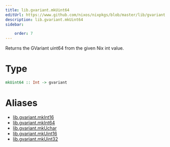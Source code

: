 ```yaml
---
title: lib.gvariant.mkUint64
editUrl: https://www.github.com/nixos/nixpkgs/blob/master/lib/gvariant.nix#L19C20
description: lib.gvariant.mkUint64
sidebar:

    order: 7
---
```


Returns the GVariant uint64 from the given Nix int value.

# Type

```haskell
mkUint64 :: Int -> gvariant
```


# Aliases

- [lib.gvariant.mkInt16](./reference/lib/gvariant/lib-gvariant-mkInt16)
- [lib.gvariant.mkInt64](./reference/lib/gvariant/lib-gvariant-mkInt64)
- [lib.gvariant.mkUchar](./reference/lib/gvariant/lib-gvariant-mkUchar)
- [lib.gvariant.mkUint16](./reference/lib/gvariant/lib-gvariant-mkUint16)
- [lib.gvariant.mkUint32](./reference/lib/gvariant/lib-gvariant-mkUint32)


